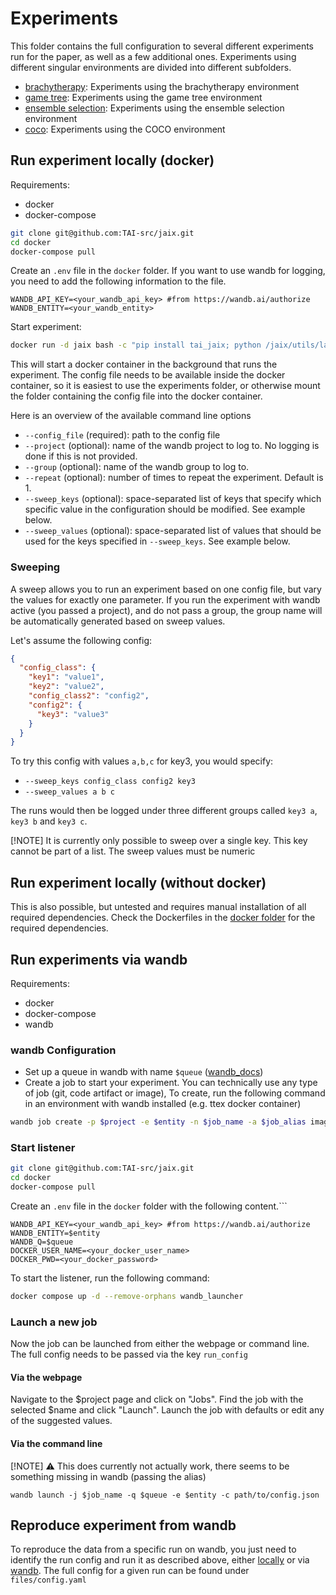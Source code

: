 # Experiments

This folder contains the full configuration to several different experiments run for the paper, as well as a few additional ones. Experiments using different singular environments are divided into different subfolders.

* [brachytherapy](rbf): Experiments using the brachytherapy environment
* [game tree](mmind): Experiments using the game tree environment
* [ensemble selection](hpo): Experiments using the ensemble selection environment
* [coco](coco): Experiments using the COCO environment

## Run experiment locally (docker)

Requirements:
* docker
* docker-compose

```bash
git clone git@github.com:TAI-src/jaix.git
cd docker
docker-compose pull
```
Create an `.env` file in the `docker` folder. If you want to use wandb for logging, you need to add the following information to the file.
```
WANDB_API_KEY=<your_wandb_api_key> #from https://wandb.ai/authorize
WANDB_ENTITY=<your_wandb_entity>
```
Start experiment:
```bash
docker run -d jaix bash -c "pip install tai_jaix; python /jaix/utils/launch_experiment.py --config_file /experiments/<path/to/config_file>"
```
This will start a docker container in the background that runs the experiment. The config file needs to be available inside the docker container, so it is easiest to use the experiments folder, or otherwise mount the folder containing the config file into the docker container.

Here is an overview of the available command line options
* `--config_file` (required): path to the config file
* `--project` (optional): name of the wandb project to log to. No logging is done if this is not provided.
* `--group` (optional): name of the wandb group to log to.
* `--repeat` (optional): number of times to repeat the experiment. Default is 1.
* `--sweep_keys` (optional): space-separated list of keys that specify which specific value in the configuration should be modified. See example below.
* `--sweep_values` (optional): space-separated list of values that should be used for the keys specified in `--sweep_keys`. See example below.

### Sweeping

A sweep allows you to run an experiment based on one config file, but vary the values for exactly one parameter. If you run the experiment with wandb active (you passed a project), and do not pass a group, the group name will be automatically generated based on sweep values.

Let's assume the following config:
```json
{
  "config_class": {
    "key1": "value1",
    "key2": "value2",
    "config_class2": "config2",
    "config2": {
      "key3": "value3"
    }
  }
}
```
To try this config with values `a,b,c` for key3, you would specify:
* `--sweep_keys config_class config2 key3`
* `--sweep_values a b c`

The runs would then be logged under three different groups called `key3 a`, `key3 b` and `key3 c`.

[!NOTE]
It is currently only possible to sweep over a single key. This key cannot be part of a list. The sweep values must be numeric

## Run experiment locally (without docker)
This is also possible, but untested and requires manual installation of all required dependencies. Check the Dockerfiles in the [docker folder](../docker) for the required dependencies.

## Run experiments via wandb

Requirements:
* docker
* docker-compose
* wandb


### wandb Configuration
* Set up a queue in wandb with name `$queue` ([wandb_docs](https://docs.wandb.ai/guides/launch/walkthrough#create-a-queue))
* Create a job to start your experiment. You can technically use any type of job (git, code artifact or image), To create, run the following command in an environment with wandb installed (e.g. ttex docker container)
```bash
wandb job create -p $project -e $entity -n $job_name -a $job_alias image $image
```
### Start listener
```bash
git clone git@github.com:TAI-src/jaix.git
cd docker
docker-compose pull
```
Create an `.env` file in the `docker` folder with the following content.```
```
WANDB_API_KEY=<your_wandb_api_key> #from https://wandb.ai/authorize
WANDB_ENTITY=$entity
WANDB_Q=$queue
DOCKER_USER_NAME=<your_docker_user_name>
DOCKER_PWD=<your_docker_password>
```

To start the listener, run the following command:
```bash
docker compose up -d --remove-orphans wandb_launcher
```
### Launch a new job

Now the job can be launched from either the webpage or command line. The full config needs to be passed via the key `run_config`

#### Via the webpage

Navigate to the $project page and click on "Jobs". Find the job with the selected $name and click "Launch". Launch the job with defaults or edit any of the suggested values.

#### Via the command line
[!NOTE]
:warning: This does currently not actually work, there seems to be something missing in wandb (passing the alias)

```
wandb launch -j $job_name -q $queue -e $entity -c path/to/config.json
```

## Reproduce experiment from wandb

To reproduce the data from a specific run on wandb, you just need to identify the run config and run it as described above, either [locally](#run-experiment-locally-docker) or via [wandb](#run-experiments-via-wandb). The full config for a given run can be found under `files/config.yaml`
